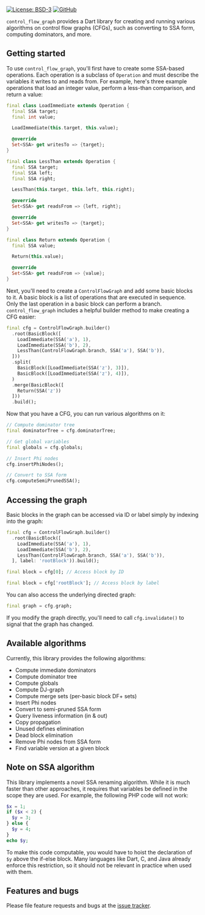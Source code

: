 [![License: BSD-3](https://img.shields.io/badge/license-BSD3-purple.svg)](https://opensource.org/licenses/BSD-3-Clause)
[![GitHub](https://img.shields.io/github/last-commit/ethanblake4/control_flow_graph)](https://github.com/ethanblake4/control_flow_graph)

`control_flow_graph` provides a Dart library for creating and running various algorithms on
control flow graphs (CFGs), such as converting to SSA form, computing dominators, and
more.

## Getting started

To use `control_flow_graph`, you'll first have to create some SSA-based operations.
Each operation is a subclass of `Operation` and must describe the variables it 
writes to and reads from. For example, here's three example operations that
load an integer value, perform a less-than comparison, and return a value:

```dart
final class LoadImmediate extends Operation {
  final SSA target;
  final int value;

  LoadImmediate(this.target, this.value);

  @override
  Set<SSA> get writesTo => {target};
}

final class LessThan extends Operation {
  final SSA target;
  final SSA left;
  final SSA right;

  LessThan(this.target, this.left, this.right);

  @override
  Set<SSA> get readsFrom => {left, right};

  @override
  Set<SSA> get writesTo => {target};
}

final class Return extends Operation {
  final SSA value;

  Return(this.value);

  @override
  Set<SSA> get readsFrom => {value};
}
```

Next, you'll need to create a `ControlFlowGraph` and add some basic blocks to it.
A basic block is a list of operations that are executed in sequence. Only the last
operation in a basic block can perform a branch. `control_flow_graph` includes
a helpful builder method to make creating a CFG easier:

```dart
final cfg = ControlFlowGraph.builder()
  .root(BasicBlock([
    LoadImmediate(SSA('a'), 1),
    LoadImmediate(SSA('b'), 2),
    LessThan(ControlFlowGraph.branch, SSA('a'), SSA('b')),
  ]))
  .split(
    BasicBlock([LoadImmediate(SSA('z'), 3)]),
    BasicBlock([LoadImmediate(SSA('z'), 4)]),
  )
  .merge(BasicBlock([
    Return(SSA('z'))
  ]))
  .build();
```

Now that you have a CFG, you can run various algorithms on it:

```dart
// Compute dominator tree
final dominatorTree = cfg.dominatorTree;

// Get global variables
final globals = cfg.globals;

// Insert Phi nodes
cfg.insertPhiNodes();

// Convert to SSA form
cfg.computeSemiPrunedSSA();
```

## Accessing the graph

Basic blocks in the graph can be accessed via ID or label simply by indexing
into the graph:

```dart
final cfg = ControlFlowGraph.builder()
  .root(BasicBlock([
    LoadImmediate(SSA('a'), 1),
    LoadImmediate(SSA('b'), 2),
    LessThan(ControlFlowGraph.branch, SSA('a'), SSA('b')),
  ], label: 'rootBlock')).build();

final block = cfg[0]; // Access block by ID

final block = cfg['rootBlock']; // Access block by label
```

You can also access the underlying directed graph:

```dart
final graph = cfg.graph;
```

If you modify the graph directly, you'll need to call `cfg.invalidate()` to
signal that the graph has changed.

## Available algorithms

Currently, this library provides the following algorithms:
  - Compute immediate dominators
  - Compute dominator tree
  - Compute globals
  - Compute DJ-graph
  - Compute merge sets (per-basic block DF+ sets)
  - Insert Phi nodes
  - Convert to semi-pruned SSA form
  - Query liveness information (in & out)
  - Copy propagation
  - Unused defines elimination
  - Dead block elimination
  - Remove Phi nodes from SSA form
  - Find variable version at a given block

## Note on SSA algorithm

This library implements a novel SSA renaming algorithm. While it is much faster than
other approaches, it requires that variables be defined in the scope they are used.
For example, the following PHP code will not work:

```php
$x = 1;
if ($x < 2) {
  $y = 3;
} else {
  $y = 4;
}
echo $y;
```

To make this code computable, you would have to hoist the declaration of `$y` above
the if-else block. Many languages like Dart, C, and Java already enforce this
restriction, so it should not be relevant in practice when used with them.

## Features and bugs

Please file feature requests and bugs at the [issue tracker][tracker].

[tracker]: https://github.com/ethanblake4/control_flow_graph/issues
